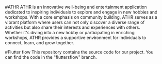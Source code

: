 #ATHR
ATHR is an innovative well-being and entertainment application dedicated to inspiring individuals to explore and engage in new hobbies and workshops. With a core emphasis on community building, ATHR serves as a vibrant platform where users can not only discover a diverse range of activities but also share their interests and experiences with others. Whether it's diving into a new hobby or participating in enriching workshops, ATHR provides a supportive environment for individuals to connect, learn, and grow together.

#Flutter flow 
This repository contains the source code for our project. You can find the code in the "fluttersflow" branch. 
